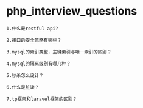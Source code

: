 # php_interview_questions

    1.什么是restful api?
    
    2.接口的安全策略有哪些？
    
    3.mysql的索引类型，主键索引与唯一索引的区别？
    
    4.mysql的隔离级别有哪几种？
    
    5.秒杀怎么设计？
    
    6.什么是脏读？
    
    7.tp框架和laravel框架的区别？

